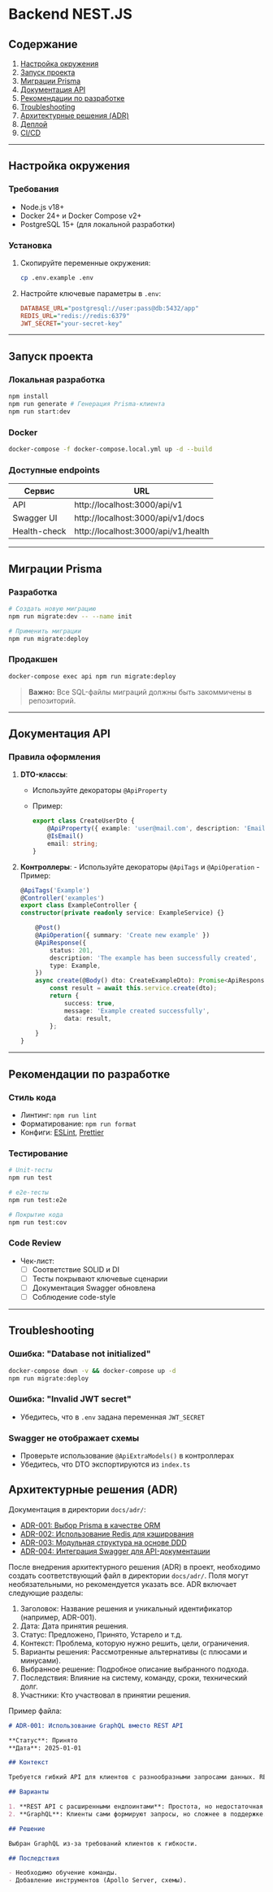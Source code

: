 # Backend NEST.JS

## Содержание

1. [Настройка окружения](#настройка-окружения)
2. [Запуск проекта](#запуск-проекта)
3. [Миграции Prisma](#миграции-prisma)
4. [Документация API](#документация-api)
5. [Рекомендации по разработке](#рекомендации-по-разработке)
6. [Troubleshooting](#troubleshooting)
7. [Архитектурные решения (ADR)](#архитектурные-решения-adr)
8. [Деплой](docs/deployment/deployment-to-server.md)
9. [CI/CD](docs/deployment/ci-cd.md)

---

## Настройка окружения

### Требования

- Node.js v18+
- Docker 24+ и Docker Compose v2+
- PostgreSQL 15+ (для локальной разработки)

### Установка

1. Скопируйте переменные окружения:

    ```bash
    cp .env.example .env
    ```

2. Настройте ключевые параметры в `.env`:

    ```ini
    DATABASE_URL="postgresql://user:pass@db:5432/app"
    REDIS_URL="redis://redis:6379"
    JWT_SECRET="your-secret-key"
    ```

---

## Запуск проекта

### Локальная разработка

```bash
npm install
npm run generate # Генерация Prisma-клиента
npm run start:dev
```

### Docker

```bash
docker-compose -f docker-compose.local.yml up -d --build
```

### Доступные endpoints

| Сервис       | URL                                 |
| ------------ | ----------------------------------- |
| API          | http://localhost:3000/api/v1        |
| Swagger UI   | http://localhost:3000/api/v1/docs   |
| Health-check | http://localhost:3000/api/v1/health |

---

## Миграции Prisma

### Разработка

```bash
# Создать новую миграцию
npm run migrate:dev -- --name init

# Применить миграции
npm run migrate:deploy
```

### Продакшен

```bash
docker-compose exec api npm run migrate:deploy
```

> **Важно:** Все SQL-файлы миграций должны быть закоммичены в репозиторий.

---

## Документация API

### Правила оформления

1. **DTO-классы**:

    - Используйте декораторы `@ApiProperty`
    - Пример:

        ```typescript
        export class CreateUserDto {
            @ApiProperty({ example: 'user@mail.com', description: 'Email' })
            @IsEmail()
            email: string;
        }
        ```

2. **Контроллеры**: - Используйте декораторы `@ApiTags` и `@ApiOperation` - Пример:

    ````typescript
    @ApiTags('Example')
    @Controller('examples')
    export class ExampleController {
    constructor(private readonly service: ExampleService) {}

        @Post()
        @ApiOperation({ summary: 'Create new example' })
        @ApiResponse({
            status: 201,
            description: 'The example has been successfully created',
            type: Example,
        })
        async create(@Body() dto: CreateExampleDto): Promise<ApiResponseDto<Example>> {
            const result = await this.service.create(dto);
            return {
                success: true,
                message: 'Example created successfully',
                data: result,
            };
        }
    }
    ````

---

## Рекомендации по разработке

### Стиль кода

- Линтинг: `npm run lint`
- Форматирование: `npm run format`
- Конфиги: [ESLint](eslint.config.mjs), [Prettier](.prettierrc)

### Тестирование

```bash
# Unit-тесты
npm run test

# e2e-тесты
npm run test:e2e

# Покрытие кода
npm run test:cov
```

### Code Review

- Чек-лист:
    - [ ] Соответствие SOLID и DI
    - [ ] Тесты покрывают ключевые сценарии
    - [ ] Документация Swagger обновлена
    - [ ] Соблюдение code-style

---

## Troubleshooting

### Ошибка: "Database not initialized"

```bash
docker-compose down -v && docker-compose up -d
npm run migrate:deploy
```

### Ошибка: "Invalid JWT secret"

- Убедитесь, что в `.env` задана переменная `JWT_SECRET`

### Swagger не отображает схемы

- Проверьте использование `@ApiExtraModels()` в контроллерах
- Убедитесь, что DTO экспортируются из `index.ts`

## Архитектурные решения (ADR)

Документация в директории `docs/adr/`:

- [ADR-001: Выбор Prisma в качестве ORM](docs/adr/001-prisma-as-orm.md)
- [ADR-002: Использование Redis для кэширования](docs/adr/002-using-redis-for-caching.md)
- [ADR-003: Модульная структура на основе DDD](docs/adr/003-ddd-modular-architecture.md)
- [ADR-004: Интеграция Swagger для API-документации](docs/adr/004-swagger-integration.md)

После внедрения архитектурного решения (ADR) в проект, необходимо создать соответствующий файл в директории `docs/adr/`. Поля могут необязательными, но рекомендуется указать все.
ADR включает следующие разделы:

1. Заголовок: Название решения и уникальный идентификатор (например, ADR-001).
2. Дата: Дата принятия решения.
3. Статус: Предложено, Принято, Устарело и т.д.
4. Контекст: Проблема, которую нужно решить, цели, ограничения.
5. Варианты решения: Рассмотренные альтернативы (с плюсами и минусами).
6. Выбранное решение: Подробное описание выбранного подхода.
7. Последствия: Влияние на систему, команду, сроки, технический долг.
8. Участники: Кто участвовал в принятии решения.

Пример файла:

```markdown
# ADR-001: Использование GraphQL вместо REST API

**Статус**: Принято  
**Дата**: 2025-01-01

## Контекст

Требуется гибкий API для клиентов с разнообразными запросами данных. REST API приводит к over-fetching и under-fetching.

## Варианты

1. **REST API с расширенными ендпоинтами**: Простота, но недостаточная гибкость.
2. **GraphQL**: Клиенты сами формируют запросы, но сложнее в поддержке.

## Решение

Выбран GraphQL из-за требований клиентов к гибкости.

## Последствия

- Необходимо обучение команды.
- Добавление инструментов (Apollo Server, схемы).
```
